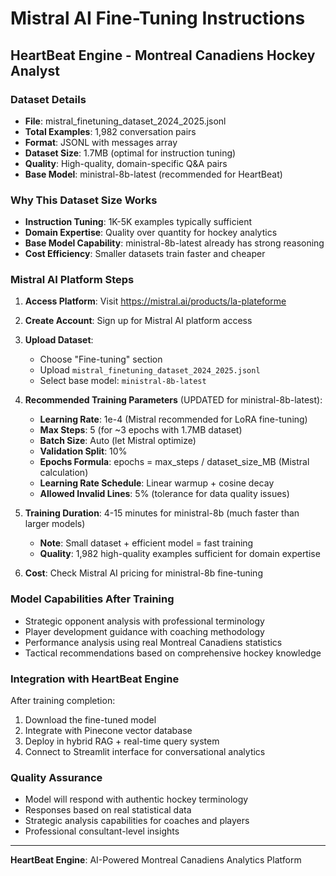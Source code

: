 # Mistral AI Fine-Tuning Instructions
## HeartBeat Engine - Montreal Canadiens Hockey Analyst

### Dataset Details
- **File**: mistral_finetuning_dataset_2024_2025.jsonl
- **Total Examples**: 1,982 conversation pairs
- **Format**: JSONL with messages array
- **Dataset Size**: 1.7MB (optimal for instruction tuning)
- **Quality**: High-quality, domain-specific Q&A pairs
- **Base Model**: ministral-8b-latest (recommended for HeartBeat)

### Why This Dataset Size Works
- **Instruction Tuning**: 1K-5K examples typically sufficient
- **Domain Expertise**: Quality over quantity for hockey analytics
- **Base Model Capability**: ministral-8b-latest already has strong reasoning
- **Cost Efficiency**: Smaller datasets train faster and cheaper

### Mistral AI Platform Steps

1. **Access Platform**: Visit https://mistral.ai/products/la-plateforme
2. **Create Account**: Sign up for Mistral AI platform access
3. **Upload Dataset**:
   - Choose "Fine-tuning" section
   - Upload `mistral_finetuning_dataset_2024_2025.jsonl`
   - Select base model: `ministral-8b-latest`

4. **Recommended Training Parameters** (UPDATED for ministral-8b-latest):
   - **Learning Rate**: 1e-4 (Mistral recommended for LoRA fine-tuning)
   - **Max Steps**: 5 (for ~3 epochs with 1.7MB dataset)
   - **Batch Size**: Auto (let Mistral optimize)
   - **Validation Split**: 10%
   - **Epochs Formula**: epochs = max_steps / dataset_size_MB (Mistral calculation)
   - **Learning Rate Schedule**: Linear warmup + cosine decay
   - **Allowed Invalid Lines**: 5% (tolerance for data quality issues)

5. **Training Duration**: 4-15 minutes for ministral-8b (much faster than larger models)
   - **Note**: Small dataset + efficient model = fast training
   - **Quality**: 1,982 high-quality examples sufficient for domain expertise
6. **Cost**: Check Mistral AI pricing for ministral-8b fine-tuning

### Model Capabilities After Training
- Strategic opponent analysis with professional terminology
- Player development guidance with coaching methodology
- Performance analysis using real Montreal Canadiens statistics
- Tactical recommendations based on comprehensive hockey knowledge

### Integration with HeartBeat Engine
After training completion:
1. Download the fine-tuned model
2. Integrate with Pinecone vector database
3. Deploy in hybrid RAG + real-time query system
4. Connect to Streamlit interface for conversational analytics

### Quality Assurance
- Model will respond with authentic hockey terminology
- Responses based on real statistical data
- Strategic analysis capabilities for coaches and players
- Professional consultant-level insights

---
**HeartBeat Engine**: AI-Powered Montreal Canadiens Analytics Platform
